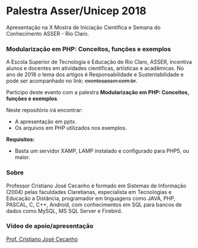 <h1> Palestra Asser/Unicep 2018 </h1>
<p>Apresentação na X Mostra de Iniciação Científica e Semana do Conhecimento ASSER - Rio Claro.</p>

<h3>Modularização em PHP: Conceitos, funções e exemplos</h3>
<p>A Escola Superior de Tecnologia e Educação de Rio Claro, ASSER, incentiva alunos e docentes em atividades científicas, artísticas e acadêmicas. No ano de 2018 o tema dos artigos é Responsabilidade e Sustentabilidade e pode ser acompanhado no link: <strike>eventosasser.com.br</strike>.</p>
<p>Participo deste evento com a palestra <strong>Modularização em PHP: Conceitos, funções e exemplos</strong>.</p>
<p>Neste repositório irá encontrar:</p>
<ul>
  <li>A apresentação em pptx.</li>
  <li>Os arquivos em PHP utilizados nos exemplos.</li>
</ul>
<p><strong>Requisitos:</strong></p>
<ul>
  <li>Basta um servidor XAMP, LAMP instalado e configurado para PHP5, ou maior.</li>
</ul>
<h3>Sobre</h3>
Professor Cristiano José Cecanho é formado em Sistemas de Informação (2004) pelas faculdades Claretianas, especialista em Tecnologias e Educação a Distância, programador em linguagens como JAVA, PHP, PASCAL, C, C++, Android, com conhecimentos em SQL para bancos de dados como MySQL, MS SQL Server e Firebird.
<h3>Vídeo de apoio/apresentação</h3>
<a href="https://www.youtube.com/user/crispdg">Prof. Cristiano José Cecanho</a>
